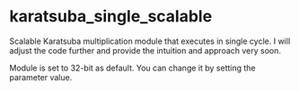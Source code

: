 # karatsuba_single_scalable
Scalable Karatsuba multiplication module that executes in single cycle. I will adjust the code further and provide the intuition and approach very soon.

Module is set to 32-bit as default. You can change it by setting the parameter value.

